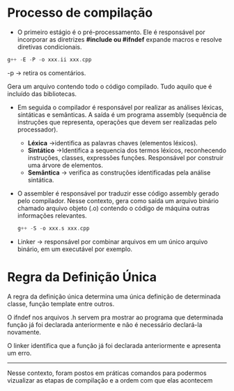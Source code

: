 # Processo de compilação

- O primeiro estágio é o pré-processamento. Ele é responsável por incorporar as diretrizes ****************#include ou #ifndef**************** expande macros e resolve diretivas condicionais.

```cpp
g++ -E -P -o xxx.ii xxx.cpp
```

-p → retira os comentários.

Gera um arquivo contendo todo o código compilado. Tudo aquilo que é incluído das bibliotecas. 

- Em seguida o compilador é responsável por realizar as análises léxicas, sintáticas e semânticas. A saída é um programa assembly (sequência de instruções que representa, operações que devem ser realizadas pelo processador).
    - **Léxica** →identifica as palavras chaves (elementos léxicos).
    - **Sintático** →Identifica a sequencia dos termos léxicos, reconhecendo instruções, classes, expressões funções. Responsável por construir uma árvore de elementos.
    - **Semântica** → verifica as construções identificadas pela análise sintática.
- O assembler é responsável por traduzir esse código assembly gerado pelo compilador. Nesse contexto, gera como saída um arquivo binário chamado arquivo objeto (.o) contendo o código de máquina outras informações relevantes.
    
    ```cpp
    g++ -S -o xxx.s xxx.cpp
    ```
    
- Linker → responsável por combinar arquivos em um único arquivo binário, em um executável por exemplo.

# Regra da Definição Única

A regra da definição única determina uma única definição de determinada classe, função template entre outros.

O ifndef nos arquivos .h servem pra mostrar ao programa que determinada função já foi declarada anteriormente e não é necessário declará-la novamente.

O linker identifica que a função já foi declarada anteriormente e apresenta um erro.

---

Nesse contexto, foram postos em práticas comandos para podermos vizualizar as etapas de compilação e a ordem com que elas acontecem